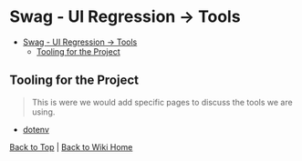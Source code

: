 # Swag - UI Regression -> Tools

<!-- TABLE OF CONTENTS -->

- [Swag - UI Regression -> Tools](#swag---ui-regression---tools)
  - [Tooling for the Project](#tooling-for-the-project)

## Tooling for the Project

> This is were we would add specific pages to discuss the tools we are using.

- [dotenv](dotenv.md)

[Back to Top](#swag---ui-regression---tools) | [Back to Wiki Home](../README.md)
